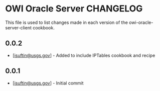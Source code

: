 # OWI Oracle Server CHANGELOG

This file is used to list changes made in each version of the owi-oracle-server-client cookbook.

## 0.0.2
- [isuftin@usgs.gov] - Added to include IPTables cookbook and recipe

## 0.0.1
- [isuftin@usgs.gov] - Initial commit
